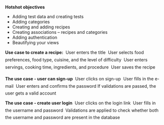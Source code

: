  **Hotshot objectives**
 - Adding test data and creating tests
 - Adding categories
 - Creating and adding recipes
 - Creating associations – recipes and categories
 - Adding authentication
 - Beautifying your views
 
**Use case to create a recipe:**
  User enters the title
  User selects food preferences, food type, cuisine, and the level of difficulty
  User enters servings, cooking time, ingredients, and procedure
  User saves the recipe
 
 **The use case - user can sign-up**
  User clicks on sign-up
  User fills in the e-mail
  User enters and confirms the password
  If validations are passed, the user gets a valid account
 
 **The use case - create user login**
  User clicks on the login link
  User fills in the username and password
  Validations are applied to check whether both the username and password
 are present in the database